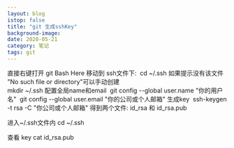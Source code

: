 ```yaml
---
layout: blog
istop: false
title: "git 生成sshKey"
background-image:
date: 2020-05-21
category: 笔记
tags: git
---
```




直接右键打开 git Bash Here
移动到 ssh文件下: 
​	cd ~/.ssh 
如果提示没有该文件 "No such file or directory"可以手动创建  
​	mkdir ~/.ssh
配置全局name和email 
​	git config --global user.name "你的用户名"
​	git config --global user.email "你的公司或个人邮箱"
生成key
​	ssh-keygen -t rsa -C "你公司或个人邮箱"
得到两个文件: id_rsa 和 id_rsa.pub



进入~/.ssh文件内 cd ~/.ssh

查看  key cat id_rsa.pub